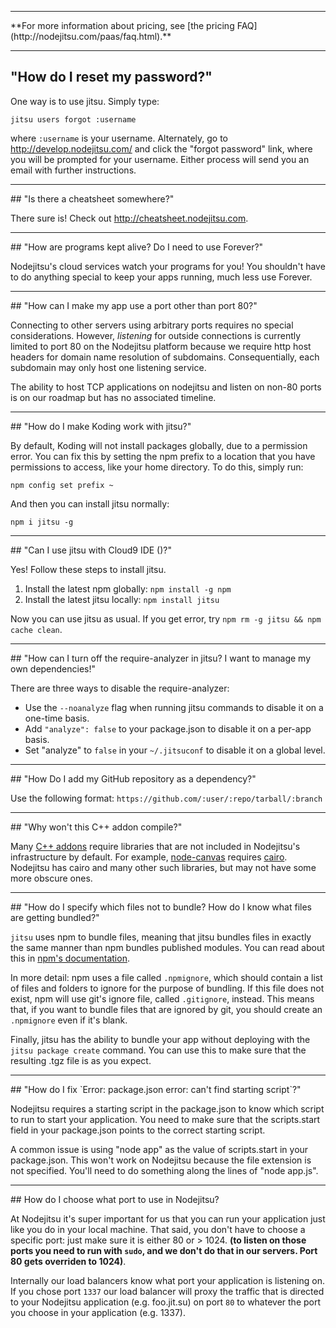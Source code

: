 <hr>
**For more information about pricing, see [the pricing FAQ](http://nodejitsu.com/paas/faq.html).**
<hr>

## "How do I reset my password?"

One way is to use jitsu. Simply type:

    jitsu users forgot :username

where `:username` is your username. Alternately, go to <http://develop.nodejitsu.com/> and click the "forgot password" link, where you will be prompted for your username. Either process will send you an email with further instructions.

<hr>
## "Is there a cheatsheet somewhere?"

There sure is! Check out <http://cheatsheet.nodejitsu.com>.

<hr>
## "How are programs kept alive? Do I need to use Forever?"

Nodejitsu's cloud services watch your programs for you! You shouldn't have to do anything special to keep your apps running, much less use Forever.

<hr>
## "How can I make my app use a port other than port 80?"

Connecting to other servers using arbitrary ports requires no special considerations. However, *listening* for outside connections is currently limited to port 80 on the Nodejitsu platform because we require http host headers for domain name resolution of subdomains. Consequentially, each subdomain may only host one listening service.

The ability to host TCP applications on nodejitsu and listen on non-80 ports is on our roadmap but has no associated timeline.

<hr>
## "How do I make Koding work with jitsu?"

By default, Koding will not install packages globally, due to a permission error. You can fix this by setting the
npm prefix to a location that you have permissions to access, like your home directory. To do this, simply run:

`npm config set prefix ~`

And then you can install jitsu normally:

`npm i jitsu -g`

<hr>
## "Can I use jitsu with Cloud9 IDE (<http://c9.io>)?"

Yes! Follow these steps to install jitsu.

1. Install the latest npm globally: `npm install -g npm`
2. Install the latest jitsu locally: `npm install jitsu`

Now you can use jitsu as usual. If you get error, try `npm rm -g jitsu && npm cache clean`.

<hr>
## "How can I turn off the require-analyzer in jitsu? I want to manage my own dependencies!"

There are three ways to disable the require-analyzer:

* Use the `--noanalyze` flag when running jitsu commands to disable it on a one-time basis.
* Add `"analyze": false` to your package.json to disable it on a per-app basis.
* Set "analyze" to `false` in your `~/.jitsuconf` to disable it on a global level.

<hr>
## "How Do I add my GitHub repository as a dependency?"

Use the following format: `https://github.com/:user/:repo/tarball/:branch`

<hr>
## "Why won't this C++ addon compile?"

Many [C++ addons](http://nodejs.org/docs/latest/api/addons.html) require libraries that are not included in Nodejitsu's infrastructure by default. For example, [node-canvas](https://github.com/learnboost/node-canvas) requires [cairo](http://cairographics.org/). Nodejitsu has cairo and many other such libraries, but may not have some more obscure ones.

<hr>
## "How do I specify which files not to bundle? How do I know what files are getting bundled?"

`jitsu` uses npm to bundle files, meaning that jitsu bundles files in exactly the same manner than npm bundles published modules. You can read about this in [npm's documentation](http://npmjs.org/doc/developers.html).

In more detail: npm uses a file called `.npmignore`, which should contain a list of files and folders to ignore for the purpose of bundling. If this file does not exist, npm will use git's ignore file, called `.gitignore`, instead. This means that, if you want to bundle files that are ignored by git, you should create an `.npmignore` even if it's blank.

Finally, jitsu has the ability to bundle your app without deploying with the `jitsu package create` command. You can use this to make sure that the resulting .tgz file is as you expect.

<hr>
## "How do I fix `Error: package.json error: can't find starting script`?"

Nodejitsu requires a starting script in the package.json to know which script to run to start your application. You need to make sure that the scripts.start field in your package.json points to the correct starting script.

A common issue is using "node app" as the value of scripts.start in your package.json. This won't work on Nodejitsu because the file extension is not specified. You'll need to do something along the lines of "node app.js".

<hr>
## How do I choose what port to use in Nodejitsu?

At Nodejitsu it's super important for us that you can run your application just like you do in your local machine. That said, you don't have to choose a specific port: just make sure it is either 80 or > 1024. __(to listen on those ports you need to run with `sudo`, and we don't do that in our servers. Port 80 gets overriden to 1024)__.

Internally our load balancers know what port your application is listening on. If you chose port `1337` our load balancer will proxy the traffic that is directed to your Nodejitsu application (e.g. foo.jit.su) on port `80` to whatever the port you choose in your application (e.g. 1337).

[meta:title]: <> (FAQ)
